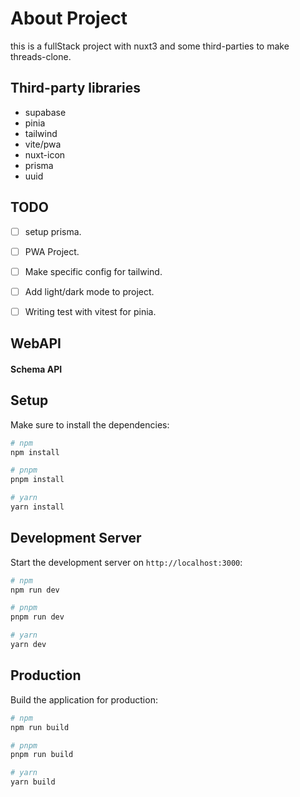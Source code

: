 <!-- ![example workflow](https://github.com/github/docs/actions/workflows/main.yml/badge.svg)
![example branch parameter](https://github.com/github/docs/actions/workflows/main.yml/badge.svg?branch=feature-1) -->
# About Project
this is a fullStack project with nuxt3 and some third-parties to make threads-clone.

## Third-party libraries
- supabase
- pinia
- tailwind
- vite/pwa
- nuxt-icon 
- prisma 
- uuid



## TODO
- [ ] setup prisma.
- [ ] PWA Project.
- [ ] Make specific config for tailwind.
- [ ] Add light/dark mode to project.
- [ ] Writing test with vitest for pinia.


## WebAPI
#### Schema API



## Setup
Make sure to install the dependencies:

```bash
# npm
npm install

# pnpm
pnpm install

# yarn
yarn install
```

## Development Server
Start the development server on `http://localhost:3000`:

```bash
# npm
npm run dev

# pnpm
pnpm run dev

# yarn
yarn dev
```

## Production

Build the application for production:

```bash
# npm
npm run build

# pnpm
pnpm run build

# yarn
yarn build
```